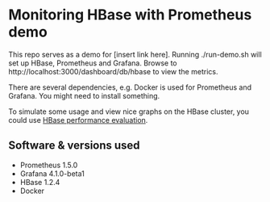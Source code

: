 # Monitoring HBase with Prometheus demo

This repo serves as a demo for [insert link here]. Running ./run-demo.sh will set up HBase, Prometheus and Grafana. Browse to http://localhost:3000/dashboard/db/hbase to view the metrics.

There are several dependencies, e.g. Docker is used for Prometheus and Grafana. You might need to install something.

To simulate some usage and view nice graphs on the HBase cluster, you could use [HBase performance evaluation](http://hbase.apache.org/book.html#__code_hbase_pe_code).

## Software & versions used
* Prometheus 1.5.0
* Grafana 4.1.0-beta1
* HBase 1.2.4
* Docker
